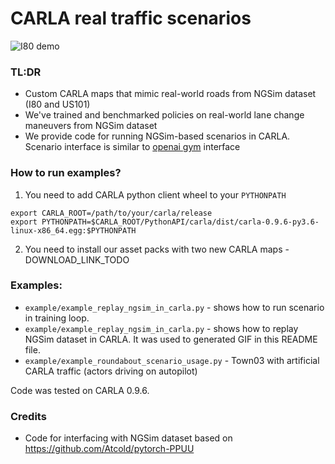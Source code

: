CARLA real traffic scenarios
========================

![I80 demo](I80_demo.gif)

### TL:DR

- Custom CARLA maps that mimic real-world roads from NGSim dataset (I80 and US101)
- We've trained and benchmarked policies on real-world lane change maneuvers from NGSim dataset
- We provide code for running NGSim-based scenarios in CARLA. Scenario interface is similar to [openai gym](https://gym.openai.com/) interface

### How to run examples?

1) You need to add CARLA python client wheel to your `PYTHONPATH`
```
export CARLA_ROOT=/path/to/your/carla/release
export PYTHONPATH=$CARLA_ROOT/PythonAPI/carla/dist/carla-0.9.6-py3.6-linux-x86_64.egg:$PYTHONPATH
```
2) You need to install our asset packs with two new CARLA maps - DOWNLOAD_LINK_TODO

### Examples:

* `example/example_replay_ngsim_in_carla.py` - shows how to run scenario in training loop.
* `example/example_replay_ngsim_in_carla.py` - shows how to replay NGSim dataset in CARLA. It was used to generated GIF in this README file.
* `example/example_roundabout_scenario_usage.py` - Town03 with artificial CARLA traffic (actors driving on autopilot)

Code was tested on CARLA 0.9.6.

### Credits

* Code for interfacing with NGSim dataset based on https://github.com/Atcold/pytorch-PPUU